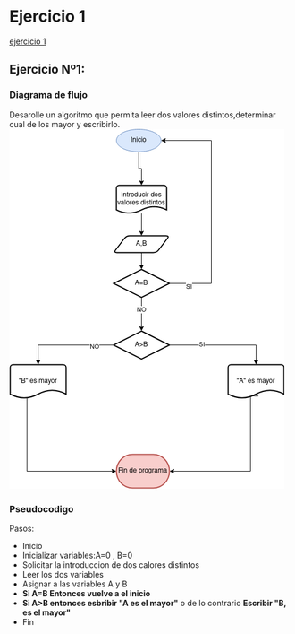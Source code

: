 
# Ejercicio 1

[ejercicio 1](ejercicio-1)

## Ejercicio Nº1:
### Diagrama de flujo
Desarolle un algoritmo que permita leer dos valores distintos,determinar cual de los mayor y escribirlo.
<img src="images/diagrama%20de%20flujo.drawio.png"/>

### Pseudocodigo
 Pasos:
- Inicio
- Inicializar variables:A=0 , B=0
- Solicitar la introduccion de dos calores distintos
- Leer los dos variables
- Asignar a las variables A y B
- __Si A=B Entonces vuelve a el inicio__ 
- __Si A>B entonces esbribir "A es el mayor"__ o de lo contrario __Escribir "B, es el mayor"__
- Fin
